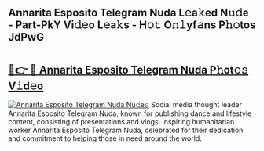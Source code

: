 ## Annarita Esposito Telegram Nuda L𝚎a𝚔ed N𝚞𝚍e - Part-PkY Vi𝚍𝚎o L𝚎a𝚔s - H𝚘𝚝 O𝚗𝚕yf𝚊ns P𝚑𝚘tos JdPwG

# <h2><a href="http://kf3c0fd.oniu.top/?m=Annarita+Esposito+Telegram+Nuda">🔗👉 🔴 Annarita Esposito Telegram Nuda P𝚑ot𝚘𝚜 V𝚒d𝚎o</a></h2>

[![Annarita Esposito Telegram Nuda Nu𝚍e𝚜](https://i.imgur.com/0qMVB7G.gif)](http://kf3c0fd.oniu.top/?m=Annarita+Esposito+Telegram+Nuda)
Social media thought leader Annarita Esposito Telegram Nuda, known for publishing dance and lifestyle content, consisting of presentations and vlogs. Inspiring humanitarian worker Annarita Esposito Telegram Nuda, celebrated for their dedication and commitment to helping those in need around the world.  
